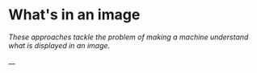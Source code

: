 # What's in an image

_These approaches tackle the problem of making a machine understand what is displayed in an image._

\_\_

